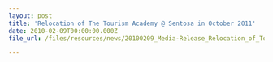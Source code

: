 ```yaml
---
layout: post
title: 'Relocation of The Tourism Academy @ Sentosa in October 2011'
date: 2010-02-09T00:00:00.000Z
file_url: /files/resources/news/20100209_Media-Release_Relocation_of_Tourism_Academy.pdf

---
```


